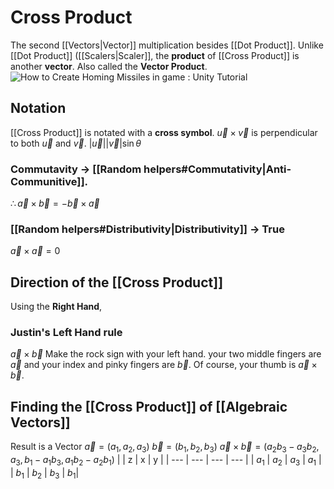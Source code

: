 # Cross Product
The second [[Vectors|Vector]] multiplication besides [[Dot Product]]. Unlike [[Dot Product]] ([[Scalers|Scaler]], the **product** of [[Cross Product]] is another **vector**.
Also called the **Vector Product**.
<img src="https://external-content.duckduckgo.com/iu/?u=http%3A%2F%2Fwww.theappguruz.com%2Fapp%2Fuploads%2F2018%2F06%2Fvector-cross-product.gif&amp;f=1&amp;nofb=1" alt="How to Create Homing Missiles in game : Unity Tutorial"/>
## Notation
[[Cross Product]] is notated with a **cross symbol**.
$\vec{u}\times\vec{v}$ is perpendicular to both $\vec{u}$ and $\vec{v}$.
$|\vec{u}||\vec{v}|\sin{\theta}$  
### Commutavity -> [[Random helpers#Commutativity|Anti-Communitive]].
$\therefore \vec{a}\times\vec{b} = -\vec{b}\times\vec{a}$
### [[Random helpers#Distributivity|Distributivity]] -> True
$\vec{a}\times\vec{a} = 0$

## Direction of the [[Cross Product]]
Using the **Right Hand**, 
### Justin's **Left Hand** rule
$\vec{a}\times\vec{b}$
Make the rock sign with your left hand.
your two middle fingers are $\vec{a}$ and your index and pinky fingers are $\vec{b}$. Of course, your thumb is $\vec{a}\times\vec{b}$.
## Finding the [[Cross Product]] of [[Algebraic Vectors]]
Result is a Vector
$\vec{a} = (a_{1}, a_{2}, a_{3})$
$\vec{b} = (b_{1}, b_{2}, b_{3})$
$\vec{a}\times\vec{b} = (a_{2}b_{3}-a_{3}b_{2}, a_{3},b_{1}-a_{1}b_{3}, a_{1}b_{2}-a_{2}b_{1})$
| | z | x | y |
| --- | --- | --- | --- |
| $a_{1}$ | $a_{2}$ | $a_{3}$ | $a_{1}$ |
| $b_{1}$ | $b_{2}$ | $b_{3}$ | $b_{1}$| 